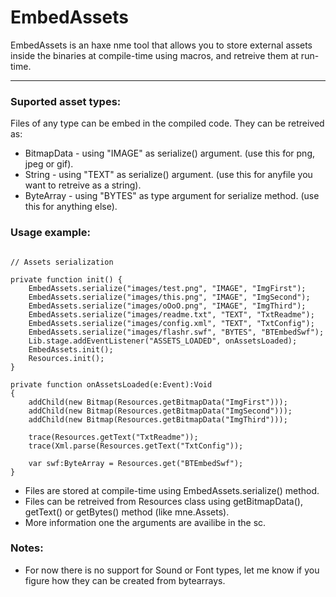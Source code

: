# EmbedAssets

EmbedAssets is an haxe nme tool that allows you to store external assets inside the binaries at compile-time using macros, and retreive them at run-time.
____________

### Suported asset types:

Files of any type can be embed in the compiled code. They can be retreived as:

<ul>
<li>BitmapData  - using "IMAGE" as serialize() argument. (use this for png, jpeg or gif).</li>
<li>String      - using "TEXT" as serialize() argument. (use this for anyfile you want to retreive as a string).</li>
<li>ByteArray   - using "BYTES" as type argument for serialize method. (use this for anything else).</li>
</ul>

### Usage example:


```text

// Assets serialization 

private function init() {
    EmbedAssets.serialize("images/test.png", "IMAGE", "ImgFirst");
	EmbedAssets.serialize("images/this.png", "IMAGE", "ImgSecond");
	EmbedAssets.serialize("images/oOoO.png", "IMAGE", "ImgThird");
	EmbedAssets.serialize("images/readme.txt", "TEXT", "TxtReadme");
	EmbedAssets.serialize("images/config.xml", "TEXT", "TxtConfig");
	EmbedAssets.serialize("images/flashr.swf", "BYTES", "BTEmbedSwf");
    Lib.stage.addEventListener("ASSETS_LOADED", onAssetsLoaded);
    EmbedAssets.init();
    Resources.init();		
}

private function onAssetsLoaded(e:Event):Void 
{
	addChild(new Bitmap(Resources.getBitmapData("ImgFirst")));
	addChild(new Bitmap(Resources.getBitmapData("ImgSecond")));
	addChild(new Bitmap(Resources.getBitmapData("ImgThird")));
	
	trace(Resources.getText("TxtReadme"));
	trace(Xml.parse(Resources.getText("TxtConfig"));
	
	var swf:ByteArray = Resources.get("BTEmbedSwf");
}

```
<ul>
<li>Files are stored at compile-time using EmbedAssets.serialize() method.</li>
<li>Files can be retreived from Resources class using getBitmapData(), getText() or getBytes() method (like mne.Assets).</li>
<li>More information one the arguments are availibe in the sc.</li>
</ul>

### Notes:

<ul>
<li>For now there is no support for Sound or Font types, let me know if you figure how they can be created from bytearrays.</li>
</ul>